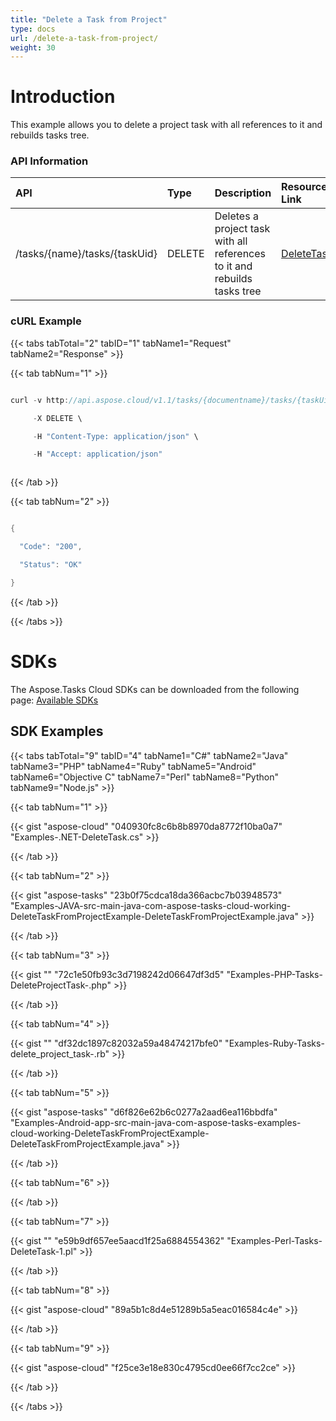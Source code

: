 ```yaml
---
title: "Delete a Task from Project"
type: docs
url: /delete-a-task-from-project/
weight: 30
---
```


# **Introduction**
This example allows you to delete a project task with all references to it and rebuilds tasks tree.
### **API Information**

|**API**|**Type**|**Description**|**Resource Link**|
| :- | :- | :- | :- |
|/tasks/{name}/tasks/{taskUid}|DELETE|Deletes a project task with all references to it and rebuilds tasks tree|[DeleteTask](https://apireference.aspose.cloud/tasks/#/TasksTask/DeleteTask)|
### **cURL Example**
{{< tabs tabTotal="2" tabID="1" tabName1="Request" tabName2="Response" >}}

{{< tab tabNum="1" >}}

```java

curl -v http://api.aspose.cloud/v1.1/tasks/{documentname}/tasks/{taskUid}?appSid=xxxx&signature=xxxx \

     -X DELETE \

	 -H "Content-Type: application/json" \

     -H "Accept: application/json"  



```

{{< /tab >}}

{{< tab tabNum="2" >}}

```java

{

  "Code": "200",

  "Status": "OK"

}

```

{{< /tab >}}

{{< /tabs >}}
# **SDKs**
The Aspose.Tasks Cloud SDKs can be downloaded from the following page: [Available SDKs](/available-sdks/)
## **SDK Examples**
{{< tabs tabTotal="9" tabID="4" tabName1="C#" tabName2="Java" tabName3="PHP" tabName4="Ruby" tabName5="Android" tabName6="Objective C" tabName7="Perl" tabName8="Python" tabName9="Node.js" >}}

{{< tab tabNum="1" >}}

{{< gist "aspose-cloud" "040930fc8c6b8b8970da8772f10ba0a7" "Examples-.NET-DeleteTask.cs" >}}

{{< /tab >}}

{{< tab tabNum="2" >}}

{{< gist "aspose-tasks" "23b0f75cdca18da366acbc7b03948573" "Examples-JAVA-src-main-java-com-aspose-tasks-cloud-working-DeleteTaskFromProjectExample-DeleteTaskFromProjectExample.java" >}}

{{< /tab >}}

{{< tab tabNum="3" >}}

{{< gist "" "72c1e50fb93c3d7198242d06647df3d5" "Examples-PHP-Tasks-DeleteProjectTask-.php" >}}

{{< /tab >}}

{{< tab tabNum="4" >}}

{{< gist "" "df32dc1897c82032a59a48474217bfe0" "Examples-Ruby-Tasks-delete\_project\_task-.rb" >}}

{{< /tab >}}

{{< tab tabNum="5" >}}

{{< gist "aspose-tasks" "d6f826e62b6c0277a2aad6ea116bbdfa" "Examples-Android-app-src-main-java-com-aspose-tasks-examples-cloud-working-DeleteTaskFromProjectExample-DeleteTaskFromProjectExample.java" >}}

{{< /tab >}}

{{< tab tabNum="6" >}}

{{< /tab >}}

{{< tab tabNum="7" >}}

{{< gist "" "e59b9df657ee5aacd1f25a6884554362" "Examples-Perl-Tasks-DeleteTask-1.pl" >}}

{{< /tab >}}

{{< tab tabNum="8" >}}

{{< gist "aspose-cloud" "89a5b1c8d4e51289b5a5eac016584c4e" >}}

{{< /tab >}}

{{< tab tabNum="9" >}}

{{< gist "aspose-cloud" "f25ce3e18e830c4795cd0ee66f7cc2ce" >}}

{{< /tab >}}

{{< /tabs >}}
